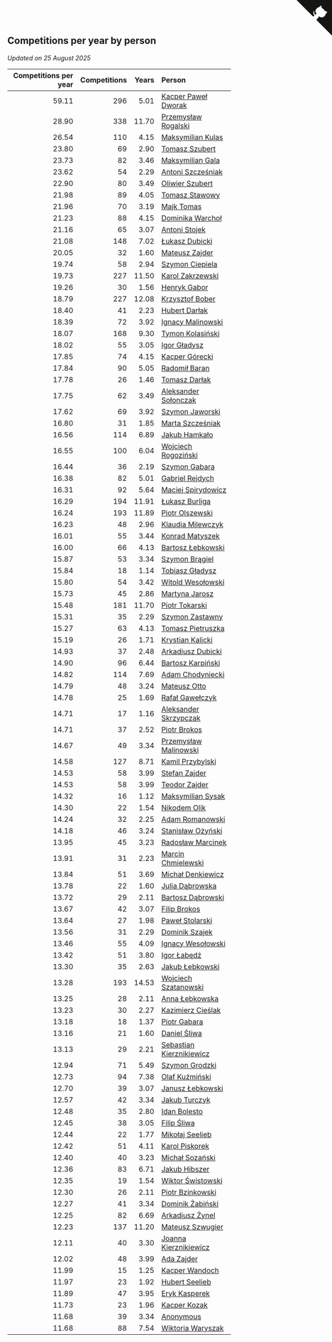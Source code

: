 ## Competitions per year by person

*Updated on 25 August 2025*

| Competitions per year | Competitions | Years | Person |
| ---: | ---: | ---: | :--- |
| 59.11 | 296 | 5.01 | [Kacper Paweł Dworak](https://www.worldcubeassociation.org/persons/2020DWOR01) |
| 28.90 | 338 | 11.70 | [Przemysław Rogalski](https://www.worldcubeassociation.org/persons/2013ROGA02) |
| 26.54 | 110 | 4.15 | [Maksymilian Kulas](https://www.worldcubeassociation.org/persons/2021KULA02) |
| 23.80 | 69 | 2.90 | [Tomasz Szubert](https://www.worldcubeassociation.org/persons/2022SZUB02) |
| 23.73 | 82 | 3.46 | [Maksymilian Gala](https://www.worldcubeassociation.org/persons/2022GALA01) |
| 23.62 | 54 | 2.29 | [Antoni Szcześniak](https://www.worldcubeassociation.org/persons/2023SZCZ04) |
| 22.90 | 80 | 3.49 | [Oliwier Szubert](https://www.worldcubeassociation.org/persons/2022SZUB01) |
| 21.98 | 89 | 4.05 | [Tomasz Stawowy](https://www.worldcubeassociation.org/persons/2021STAW01) |
| 21.96 | 70 | 3.19 | [Majk Tomas](https://www.worldcubeassociation.org/persons/2022TOMA05) |
| 21.23 | 88 | 4.15 | [Dominika Warchoł](https://www.worldcubeassociation.org/persons/2021WARC01) |
| 21.16 | 65 | 3.07 | [Antoni Stojek](https://www.worldcubeassociation.org/persons/2022STOJ03) |
| 21.08 | 148 | 7.02 | [Łukasz Dubicki](https://www.worldcubeassociation.org/persons/2018DUBI01) |
| 20.05 | 32 | 1.60 | [Mateusz Zajder](https://www.worldcubeassociation.org/persons/2024ZAJD01) |
| 19.74 | 58 | 2.94 | [Szymon Ciepiela](https://www.worldcubeassociation.org/persons/2022CIEP01) |
| 19.73 | 227 | 11.50 | [Karol Zakrzewski](https://www.worldcubeassociation.org/persons/2014ZAKR01) |
| 19.26 | 30 | 1.56 | [Henryk Gabor](https://www.worldcubeassociation.org/persons/2024GABO02) |
| 18.79 | 227 | 12.08 | [Krzysztof Bober](https://www.worldcubeassociation.org/persons/2013BOBE01) |
| 18.40 | 41 | 2.23 | [Hubert Darłak](https://www.worldcubeassociation.org/persons/2023DARL03) |
| 18.39 | 72 | 3.92 | [Ignacy Malinowski](https://www.worldcubeassociation.org/persons/2021MALI02) |
| 18.07 | 168 | 9.30 | [Tymon Kolasiński](https://www.worldcubeassociation.org/persons/2016KOLA02) |
| 18.02 | 55 | 3.05 | [Igor Gładysz](https://www.worldcubeassociation.org/persons/2022GLAD01) |
| 17.85 | 74 | 4.15 | [Kacper Górecki](https://www.worldcubeassociation.org/persons/2021GORE01) |
| 17.84 | 90 | 5.05 | [Radomił Baran](https://www.worldcubeassociation.org/persons/2020BARA02) |
| 17.78 | 26 | 1.46 | [Tomasz Darłak](https://www.worldcubeassociation.org/persons/2024DARL01) |
| 17.75 | 62 | 3.49 | [Aleksander Sołonczak](https://www.worldcubeassociation.org/persons/2022SOLO01) |
| 17.62 | 69 | 3.92 | [Szymon Jaworski](https://www.worldcubeassociation.org/persons/2021JAWO01) |
| 16.80 | 31 | 1.85 | [Marta Szcześniak](https://www.worldcubeassociation.org/persons/2023SZCZ07) |
| 16.56 | 114 | 6.89 | [Jakub Hamkało](https://www.worldcubeassociation.org/persons/2018HAMK01) |
| 16.55 | 100 | 6.04 | [Wojciech Rogoziński](https://www.worldcubeassociation.org/persons/2019ROGO04) |
| 16.44 | 36 | 2.19 | [Szymon Gabara](https://www.worldcubeassociation.org/persons/2023GABA01) |
| 16.38 | 82 | 5.01 | [Gabriel Rejdych](https://www.worldcubeassociation.org/persons/2020REJD01) |
| 16.31 | 92 | 5.64 | [Maciej Spirydowicz](https://www.worldcubeassociation.org/persons/2020SPIR01) |
| 16.29 | 194 | 11.91 | [Łukasz Burliga](https://www.worldcubeassociation.org/persons/2013BURL01) |
| 16.24 | 193 | 11.89 | [Piotr Olszewski](https://www.worldcubeassociation.org/persons/2013OLSZ02) |
| 16.23 | 48 | 2.96 | [Klaudia Milewczyk](https://www.worldcubeassociation.org/persons/2022MILE05) |
| 16.01 | 55 | 3.44 | [Konrad Matyszek](https://www.worldcubeassociation.org/persons/2022MATY02) |
| 16.00 | 66 | 4.13 | [Bartosz Łebkowski](https://www.worldcubeassociation.org/persons/2021LEBK01) |
| 15.87 | 53 | 3.34 | [Szymon Brągiel](https://www.worldcubeassociation.org/persons/2022BRAG03) |
| 15.84 | 18 | 1.14 | [Tobiasz Gładysz](https://www.worldcubeassociation.org/persons/2024GLAD02) |
| 15.80 | 54 | 3.42 | [Witold Wesołowski](https://www.worldcubeassociation.org/persons/2022WESO01) |
| 15.73 | 45 | 2.86 | [Martyna Jarosz](https://www.worldcubeassociation.org/persons/2022JARO01) |
| 15.48 | 181 | 11.70 | [Piotr Tokarski](https://www.worldcubeassociation.org/persons/2013TOKA01) |
| 15.31 | 35 | 2.29 | [Szymon Zastawny](https://www.worldcubeassociation.org/persons/2023ZAST01) |
| 15.27 | 63 | 4.13 | [Tomasz Pietruszka](https://www.worldcubeassociation.org/persons/2021PIET01) |
| 15.19 | 26 | 1.71 | [Krystian Kalicki](https://www.worldcubeassociation.org/persons/2023KALI10) |
| 14.93 | 37 | 2.48 | [Arkadiusz Dubicki](https://www.worldcubeassociation.org/persons/2023DUBI01) |
| 14.90 | 96 | 6.44 | [Bartosz Karpiński](https://www.worldcubeassociation.org/persons/2019KARP03) |
| 14.82 | 114 | 7.69 | [Adam Chodyniecki](https://www.worldcubeassociation.org/persons/2017CHOD02) |
| 14.79 | 48 | 3.24 | [Mateusz Otto](https://www.worldcubeassociation.org/persons/2022OTTO01) |
| 14.78 | 25 | 1.69 | [Rafał Gawełczyk](https://www.worldcubeassociation.org/persons/2023GAWE01) |
| 14.71 | 17 | 1.16 | [Aleksander Skrzypczak](https://www.worldcubeassociation.org/persons/2024SKRZ01) |
| 14.71 | 37 | 2.52 | [Piotr Brokos](https://www.worldcubeassociation.org/persons/2023BROK01) |
| 14.67 | 49 | 3.34 | [Przemysław Malinowski](https://www.worldcubeassociation.org/persons/2022MALI01) |
| 14.58 | 127 | 8.71 | [Kamil Przybylski](https://www.worldcubeassociation.org/persons/2016PRZY01) |
| 14.53 | 58 | 3.99 | [Stefan Zajder](https://www.worldcubeassociation.org/persons/2021ZAJD02) |
| 14.53 | 58 | 3.99 | [Teodor Zajder](https://www.worldcubeassociation.org/persons/2021ZAJD03) |
| 14.32 | 16 | 1.12 | [Maksymilian Sysak](https://www.worldcubeassociation.org/persons/2024SYSA01) |
| 14.30 | 22 | 1.54 | [Nikodem Olik](https://www.worldcubeassociation.org/persons/2024OLIK01) |
| 14.24 | 32 | 2.25 | [Adam Romanowski](https://www.worldcubeassociation.org/persons/2023ROMA10) |
| 14.18 | 46 | 3.24 | [Stanisław Ożyński](https://www.worldcubeassociation.org/persons/2022OZYN01) |
| 13.95 | 45 | 3.23 | [Radosław Marcinek](https://www.worldcubeassociation.org/persons/2022MARC05) |
| 13.91 | 31 | 2.23 | [Marcin Chmielewski](https://www.worldcubeassociation.org/persons/2023CHMI01) |
| 13.84 | 51 | 3.69 | [Michał Denkiewicz](https://www.worldcubeassociation.org/persons/2021DENK01) |
| 13.78 | 22 | 1.60 | [Julia Dąbrowska](https://www.worldcubeassociation.org/persons/2024DABR01) |
| 13.72 | 29 | 2.11 | [Bartosz Dąbrowski](https://www.worldcubeassociation.org/persons/2023DABR07) |
| 13.67 | 42 | 3.07 | [Filip Brokos](https://www.worldcubeassociation.org/persons/2022BROK03) |
| 13.64 | 27 | 1.98 | [Paweł Stolarski](https://www.worldcubeassociation.org/persons/2023STOL04) |
| 13.56 | 31 | 2.29 | [Dominik Szajek](https://www.worldcubeassociation.org/persons/2023SZAJ01) |
| 13.46 | 55 | 4.09 | [Ignacy Wesołowski](https://www.worldcubeassociation.org/persons/2021WESO01) |
| 13.42 | 51 | 3.80 | [Igor Łabędź](https://www.worldcubeassociation.org/persons/2021LABE01) |
| 13.30 | 35 | 2.63 | [Jakub Łebkowski](https://www.worldcubeassociation.org/persons/2023LEBK01) |
| 13.28 | 193 | 14.53 | [Wojciech Szatanowski](https://www.worldcubeassociation.org/persons/2011SZAT01) |
| 13.25 | 28 | 2.11 | [Anna Łebkowska](https://www.worldcubeassociation.org/persons/2023LEBK04) |
| 13.23 | 30 | 2.27 | [Kazimierz Cieślak](https://www.worldcubeassociation.org/persons/2023CIES01) |
| 13.18 | 18 | 1.37 | [Piotr Gabara](https://www.worldcubeassociation.org/persons/2024GABA02) |
| 13.16 | 21 | 1.60 | [Daniel Śliwa](https://www.worldcubeassociation.org/persons/2024SLIW01) |
| 13.13 | 29 | 2.21 | [Sebastian Kierznikiewicz](https://www.worldcubeassociation.org/persons/2023KIER02) |
| 12.94 | 71 | 5.49 | [Szymon Grodzki](https://www.worldcubeassociation.org/persons/2020GROD01) |
| 12.73 | 94 | 7.38 | [Olaf Kuźmiński](https://www.worldcubeassociation.org/persons/2018KUZM02) |
| 12.70 | 39 | 3.07 | [Janusz Łebkowski](https://www.worldcubeassociation.org/persons/2022LEBK01) |
| 12.57 | 42 | 3.34 | [Jakub Turczyk](https://www.worldcubeassociation.org/persons/2022TURC02) |
| 12.48 | 35 | 2.80 | [Idan Bolesto](https://www.worldcubeassociation.org/persons/2022BOLE01) |
| 12.45 | 38 | 3.05 | [Filip Śliwa](https://www.worldcubeassociation.org/persons/2022SLIW01) |
| 12.44 | 22 | 1.77 | [Mikołaj Seelieb](https://www.worldcubeassociation.org/persons/2023SEEL04) |
| 12.42 | 51 | 4.11 | [Karol Piskorek](https://www.worldcubeassociation.org/persons/2021PISK01) |
| 12.40 | 40 | 3.23 | [Michał Sozański](https://www.worldcubeassociation.org/persons/2022SOZA02) |
| 12.36 | 83 | 6.71 | [Jakub Hibszer](https://www.worldcubeassociation.org/persons/2018HIBS01) |
| 12.35 | 19 | 1.54 | [Wiktor Świstowski](https://www.worldcubeassociation.org/persons/2024SWIS01) |
| 12.30 | 26 | 2.11 | [Piotr Bzinkowski](https://www.worldcubeassociation.org/persons/2023BZIN01) |
| 12.27 | 41 | 3.34 | [Dominik Żabiński](https://www.worldcubeassociation.org/persons/2022ZABI01) |
| 12.25 | 82 | 6.69 | [Arkadiusz Żynel](https://www.worldcubeassociation.org/persons/2018ZYNE01) |
| 12.23 | 137 | 11.20 | [Mateusz Szwugier](https://www.worldcubeassociation.org/persons/2014SZWU01) |
| 12.11 | 40 | 3.30 | [Joanna Kierznikiewicz](https://www.worldcubeassociation.org/persons/2022KIER01) |
| 12.02 | 48 | 3.99 | [Ada Zajder](https://www.worldcubeassociation.org/persons/2021ZAJD01) |
| 11.99 | 15 | 1.25 | [Kacper Wandoch](https://www.worldcubeassociation.org/persons/2024WAND01) |
| 11.97 | 23 | 1.92 | [Hubert Seelieb](https://www.worldcubeassociation.org/persons/2023SEEL02) |
| 11.89 | 47 | 3.95 | [Eryk Kasperek](https://www.worldcubeassociation.org/persons/2021KASP01) |
| 11.73 | 23 | 1.96 | [Kacper Kozak](https://www.worldcubeassociation.org/persons/2023KOZA05) |
| 11.68 | 39 | 3.34 | [Anonymous](https://www.worldcubeassociation.org/persons/2022ANON03) |
| 11.68 | 88 | 7.54 | [Wiktoria Waryszak](https://www.worldcubeassociation.org/persons/2018WARY01) |


<a href="https://github.com/maxidragon/wca_statistics_pl" class="github-corner" aria-label="View source on Github"><svg width="80" height="80" viewBox="0 0 250 250" style="fill:#151513; color:#fff; position: absolute; top: 0; border: 0; right: 0;" aria-hidden="true"><path d="M0,0 L115,115 L130,115 L142,142 L250,250 L250,0 Z"></path><path d="M128.3,109.0 C113.8,99.7 119.0,89.6 119.0,89.6 C122.0,82.7 120.5,78.6 120.5,78.6 C119.2,72.0 123.4,76.3 123.4,76.3 C127.3,80.9 125.5,87.3 125.5,87.3 C122.9,97.6 130.6,101.9 134.4,103.2" fill="currentColor" style="transform-origin: 130px 106px;" class="octo-arm"></path><path d="M115.0,115.0 C114.9,115.1 118.7,116.5 119.8,115.4 L133.7,101.6 C136.9,99.2 139.9,98.4 142.2,98.6 C133.8,88.0 127.5,74.4 143.8,58.0 C148.5,53.4 154.0,51.2 159.7,51.0 C160.3,49.4 163.2,43.6 171.4,40.1 C171.4,40.1 176.1,42.5 178.8,56.2 C183.1,58.6 187.2,61.8 190.9,65.4 C194.5,69.0 197.7,73.2 200.1,77.6 C213.8,80.2 216.3,84.9 216.3,84.9 C212.7,93.1 206.9,96.0 205.4,96.6 C205.1,102.4 203.0,107.8 198.3,112.5 C181.9,128.9 168.3,122.5 157.7,114.1 C157.9,116.9 156.7,120.9 152.7,124.9 L141.0,136.5 C139.8,137.7 141.6,141.9 141.8,141.8 Z" fill="currentColor" class="octo-body"></path></svg></a><style>.github-corner:hover .octo-arm{animation:octocat-wave 560ms ease-in-out}@keyframes octocat-wave{0%,100%{transform:rotate(0)}20%,60%{transform:rotate(-25deg)}40%,80%{transform:rotate(10deg)}}@media (max-width:500px){.github-corner:hover .octo-arm{animation:none}.github-corner .octo-arm{animation:octocat-wave 560ms ease-in-out}}</style>
